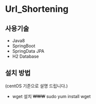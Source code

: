 # Url_Shortening
## 사용기술
- Java8
- SpringBoot
- SpringData JPA
- H2 Database

## 설치 방법

(centOS 기준으로 설명 드립니다.)

- wget 설치
₩₩₩
sudo yum install wget


